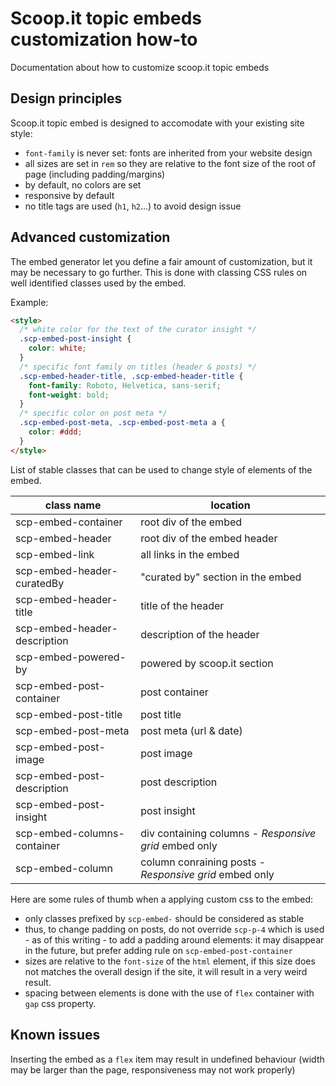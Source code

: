 # Scoop.it topic embeds customization how-to

Documentation about how to customize scoop.it topic embeds

## Design principles

Scoop.it topic embed is designed to accomodate with your existing site style:
- `font-family` is never set: fonts are inherited from your website design
- all sizes are set in `rem` so they are relative to the font size of the root of page (including padding/margins)
- by default, no colors are set
- responsive by default
- no title tags are used (`h1`, `h2`...) to avoid design issue

## Advanced customization

The embed generator let you define a fair amount of customization, but it may be necessary to go further. This is done with classing CSS rules on well identified classes used by the embed.

Example:
```html
<style>
  /* white color for the text of the curator insight */
  .scp-embed-post-insight {
    color: white;
  }
  /* specific font family on titles (header & posts) */
  .scp-embed-header-title, .scp-embed-header-title {
    font-family: Roboto, Helvetica, sans-serif;
    font-weight: bold;
  }
  /* specific color on post meta */
  .scp-embed-post-meta, .scp-embed-post-meta a {
    color: #ddd;
  }
</style>
```

List of stable classes that can be used to change style of elements of the embed.

| class name                   | location                    |
| ---------------------------- | --------------------------- |
| scp-embed-container          | root div of the embed |
| scp-embed-header             | root div of the embed header |
| scp-embed-link               | all links in the embed |
| scp-embed-header-curatedBy   | "curated by" section in the embed |
| scp-embed-header-title       | title of the header |
| scp-embed-header-description | description of the header |
| scp-embed-powered-by         | powered by scoop.it section |
| scp-embed-post-container     | post container |
| scp-embed-post-title         | post title |
| scp-embed-post-meta          | post meta (url & date) |
| scp-embed-post-image         | post image |
| scp-embed-post-description   | post description |
| scp-embed-post-insight       | post insight |
| scp-embed-columns-container  | div containing columns - _Responsive grid_ embed only |
| scp-embed-column             | column conraining posts - _Responsive grid_ embed only |

Here are some rules of thumb when a applying custom css to the embed:
- only classes prefixed by `scp-embed-` should be considered as stable
- thus, to change padding on posts, do not override `scp-p-4` which is used - as of this writing - to add a padding around elements: it may disappear in the future, but prefer adding rule on `scp-embed-post-container`
- sizes are relative to the `font-size` of the `html` element, if this size does not matches the overall design if the site, it will result in a very weird result. 
- spacing between elements is done with the use of `flex` container with `gap` css property.


## Known issues

Inserting the embed as a `flex` item may result in undefined behaviour (width may be larger than the page, responsiveness may not work properly)




